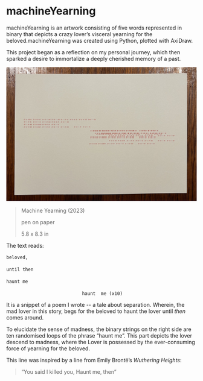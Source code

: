 # machineYearning


machineYearning is an artwork consisting of five words represented in binary that depicts a crazy lover’s visceral yearning for the beloved.machineYearning was created using Python, plotted with AxiDraw.


This project began as a reflection on my personal journey, which then sparked a desire to immortalize a deeply cherished memory of a past.

![Machine Yearning](machine_yearning.jpg)

> Machine Yearning (2023)
> 
> 
> pen on paper
> 
> 5.8 x 8.3 in
>


The text reads:
```
beloved,

until then

haunt me

                            haunt  me (x10)
```

It is a snippet of a poem I wrote -- a tale about separation. Wherein, the mad lover in this story, begs for the beloved to haunt the lover until *then* comes around.

To elucidate the sense of madness, the binary strings on the right side are ten randomised loops of the phrase “haunt me”. This part depicts the lover descend to madness, where the Lover is possessed by the ever-consuming force of yearning for the beloved.

This line was inspired by a line from Emily Brontë’s *Wuthering Heights*:

> “You said I killed you, Haunt me, then”
